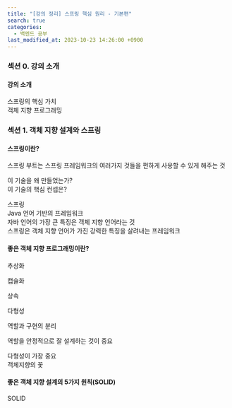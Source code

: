 ```yaml
---
title: "[강의 정리] 스프링 핵심 원리 - 기본편"
search: true
categories: 
  - 백엔드 공부
last_modified_at: 2023-10-23 14:26:00 +0900
---
```


### 섹션 0. 강의 소개

#### 강의 소개

스프링의 핵심 가치  
객체 지향 프로그래밍

### 섹션 1. 객체 지향 설계와 스프링

#### 스프링이란?

스프링 부트는 스프링 프레임워크의 여러가지 것들을 편하게 사용할 수 있게 해주는 것

이 기술을 왜 만들었는가?  
이 기술의 핵심 컨셉은?

스프링  
Java 언어 기반의 프레임워크  
자바 언어의 가장 큰 특징은 객체 지향 언어라는 것  
스프링은 객체 지향 언어가 가진 강력한 특징을 살려내는 프레임워크  

#### 좋은 객체 지향 프로그래밍이란?

추상화

캡슐화

상속

다형성

역할과 구현의 분리

역할을 안정적으로 잘 설계하는 것이 중요

다형성이 가장 중요  
객체지향의 꽃

#### 좋은 객체 지향 설계의 5가지 원칙(SOLID)

SOLID


